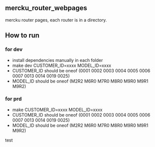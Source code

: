 ## mercku_router_webpages

mercku router pages, each router is in a directory.

## How to run

### for dev

- install dependencies manually in each folder
- make dev CUSTOMER_ID=xxxx MODEL_ID=xxxx
- CUSTOMER_ID should be oneof (0001 0002 0003 0004 0005 0006 0007 0013 0014 0019 0025)
- MODEL_ID should be oneof (M2R2 M6R0 M7R0 M8R0 M9R0 M9R1 M9R2)

### for prd

- make CUSTOMER_ID=xxxx MODEL_ID=xxxx
- CUSTOMER_ID should be oneof (0001 0002 0003 0004 0005 0006 0007 0013 0014 0019 0025)
- MODEL_ID should be oneof (M2R2 M6R0 M7R0 M8R0 M9R0 M9R1 M9R2)


test
